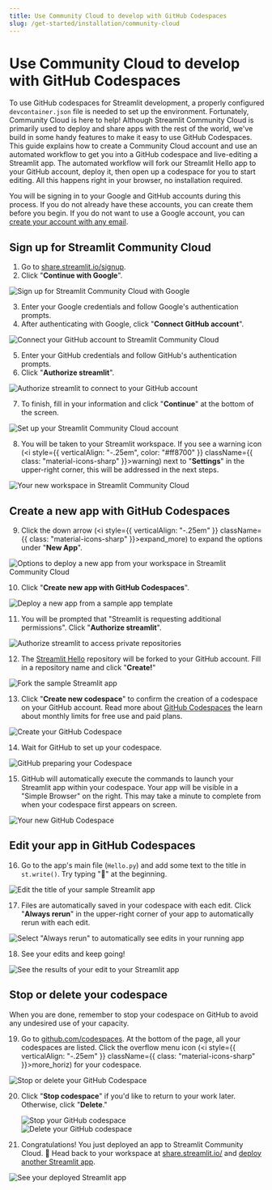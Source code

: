 ```yaml
---
title: Use Community Cloud to develop with GitHub Codespaces
slug: /get-started/installation/community-cloud
---
```


# Use Community Cloud to develop with GitHub Codespaces

To use GitHub codespaces for Streamlit development, a properly configured `devcontainer.json` file is needed to set up the environment. Fortunately, Community Cloud is here to help! Although Streamlit Community Cloud is primarily used to deploy and share apps with the rest of the world, we've build in some handy features to make it easy to use GitHub Codespaces. This guide explains how to create a Community Cloud account and use an automated workflow to get you into a GitHub codespace and live-editing a Streamlit app. The automated workflow will fork our Streamlit Hello app to your GitHub account, deploy it, then open up a codespace for you to start editing. All this happens right in your browser, no installation required.

You will be signing in to your Google and GitHub accounts during this process. If you do not already have these accounts, you can create them before you begin. If you do not want to use a Google account, you can [create your account with any email](/deploy/streamlit-community-cloud/get-started/create-your-account#primary-identity-option-2-email).

## Sign up for Streamlit Community Cloud

1. Go to <a href="https://share.streamlit.io/signup" target="_blank">share.streamlit.io/signup</a>.
2. Click "**Continue with Google**".

<div style={{ maxWidth: '50%', margin: 'auto' }}>
<Image alt="Sign up for Streamlit Community Cloud with Google" src="/images/streamlit-community-cloud/sign-up-Google-XL.png" />
</div>

3. Enter your Google credentials and follow Google's authentication prompts.
4. After authenticating with Google, click "**Connect GitHub account**".

<div style={{ maxWidth: '50%', margin: 'auto' }}>
<Image alt="Connect your GitHub account to Streamlit Community Cloud" src="/images/streamlit-community-cloud/sign-up-2.png" />
</div>

5. Enter your GitHub credentials and follow GitHub's authentication prompts.
6. Click "**Authorize streamlit**".

<div style={{ maxWidth: '50%', margin: 'auto' }}>
<Image alt="Authorize streamlit to connect to your GitHub account" src="/images/streamlit-community-cloud/GitHub-auth1-none.png" />
</div>

7. To finish, fill in your information and click "**Continue**" at the bottom of the screen.

<div style={{ maxWidth: '70%', margin: 'auto' }}>
<Image alt="Set up your Streamlit Community Cloud account" src="/images/streamlit-community-cloud/sign-up-3.png" />
</div>

8. You will be taken to your Streamlit workspace. If you see a warning icon (<i style={{ verticalAlign: "-.25em", color: "#ff8700" }} className={{ class: "material-icons-sharp" }}>warning</i>) next to "**Settings**" in the upper-right corner, this will be addressed in the next steps.

<div style={{ maxWidth: '90%', margin: 'auto' }}>
<Image alt="Your new workspace in Streamlit Community Cloud" src="/images/streamlit-community-cloud/workspace-empty-warning.png" />
</div>

## Create a new app with GitHub Codespaces

9. Click the down arrow (<i style={{ verticalAlign: "-.25em" }} className={{ class: "material-icons-sharp" }}>expand_more</i>) to expand the options under "**New App**".

<div style={{ maxWidth: '90%', margin: 'auto' }}>
<Image alt="Options to deploy a new app from your workspace in Streamlit Community Cloud" src="/images/streamlit-community-cloud/deploy-menu.png" />
</div>

10. Click "**Create new app with GitHub Codespaces**".

<div style={{ maxWidth: '90%', margin: 'auto' }}>
<Image alt="Deploy a new app from a sample app template" src="/images/streamlit-community-cloud/deploy-codespaces.png" />
</div>

11. You will be prompted that "Streamlit is requesting additional permissions". Click "**Authorize streamlit**".

<div style={{ maxWidth: '50%', margin: 'auto' }}>
<Image alt="Authorize streamlit to access private repositories" src="/images/streamlit-community-cloud/GitHub-auth2-none.png" />
</div>

12. The <a href="https://github.com/streamlit/streamlit-hello" target="_blank">Streamlit Hello</a> repository will be forked to your GitHub account. Fill in a repository name and click "**Create!**"

<div style={{ maxWidth: '90%', margin: 'auto' }}>
<Image alt="Fork the sample Streamlit app" src="/images/streamlit-community-cloud/deploy-codespaces-1.png" />
</div>

13. Click "**Create new codespace**" to confirm the creation of a codespace on your GitHub account. Read more about <a href="https://github.com/features/codespaces" target="_blank">GitHub Codespaces</a> the learn about monthly limits for free use and paid plans.

<div style={{ maxWidth: '90%', margin: 'auto' }}>
<Image alt="Create your GitHub Codespace" src="/images/streamlit-community-cloud/deploy-codespaces-2.png" />
</div>

14. Wait for GitHub to set up your codespace.

<div style={{ maxWidth: '90%', margin: 'auto' }}>
<Image alt="GitHub preparing your Codespace" src="/images/streamlit-community-cloud/deploy-codespaces-3.png" />
</div>

15. GitHub will automatically execute the commands to launch your Streamlit app within your codespace. Your app will be visible in a "Simple Browser" on the right. This may take a minute to complete from when your codespace first appears on screen.

<div style={{ maxWidth: '90%', margin: 'auto' }}>
<Image alt="Your new GitHub Codespace" src="/images/streamlit-community-cloud/deploy-hello-codespace.png" />
</div>

## Edit your app in GitHub Codespaces

16. Go to the app's main file (`Hello.py`) and add some text to the title in `st.write()`. Try typing ":balloon:" at the beginning.

<div style={{ maxWidth: '90%', margin: 'auto' }}>
<Image alt="Edit the title of your sample Streamlit app" src="/images/streamlit-community-cloud/deploy-hello-edit-title.png" />
</div>

17. Files are automatically saved in your codespace with each edit. Click "**Always rerun**" in the upper-right corner of your app to automatically rerun with each edit.

<div style={{ maxWidth: '90%', margin: 'auto' }}>
<Image alt='Select "Always rerun" to automatically see edits in your running app' src="/images/streamlit-community-cloud/deploy-hello-edit-rerun.png" />
</div>

18. See your edits and keep going!

<div style={{ maxWidth: '90%', margin: 'auto' }}>
<Image alt="See the results of your edit to your Streamlit app" src="/images/streamlit-community-cloud/deploy-hello-edit-result.png" />
</div>

## Stop or delete your codespace

When you are done, remember to stop your codespace on GitHub to avoid any undesired use of your capacity.

19. Go to <a href="https://github.com/codespaces" target="_blank">github.com/codespaces</a>. At the bottom of the page, all your codespaces are listed. Click the overflow menu icon (<i style={{ verticalAlign: "-.25em" }} className={{ class: "material-icons-sharp" }}>more_horiz</i>) for your codespace.

<div style={{ maxWidth: '90%', margin: 'auto' }}>
<Image alt="Stop or delete your GitHub Codespace" src="/images/streamlit-community-cloud/deploy-hello-codespace-manage.png" />
</div>

20. Click "**Stop codespace**" if you'd like to return to your work later. Otherwise, click "**Delete**."

    <Flex>
    <div style={{ maxWidth: '40%', margin: 'auto' }}>
    <Image alt="Stop your GitHub codespace" src="/images/streamlit-community-cloud/codespace-menu-stop.png" />
    </div>
    <div style={{ maxWidth: '40%', margin: 'auto' }}>
    <Image alt="Delete your GitHub codespace" src="/images/streamlit-community-cloud/codespace-menu-delete.png" />
    </div>
    </Flex>

21. Congratulations! You just deployed an app to Streamlit Community Cloud. 🎉 Head back to your workspace at <a href="https://share.streamlit.io/" target="_blank">share.streamlit.io/</a> and [deploy another Streamlit app](/deploy/streamlit-community-cloud/deploy-your-app).

<div style={{ maxWidth: '90%', margin: 'auto' }}>
<Image alt="See your deployed Streamlit app" src="/images/streamlit-community-cloud/deploy-hello-workspace.png" />
</div>

